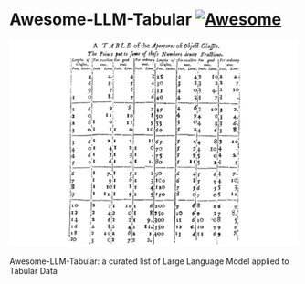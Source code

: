 # Awesome-LLM-Tabular [![Awesome](https://awesome.re/badge.svg)](https://awesome.re)

![](/resource/other/banner.png)

Awesome-LLM-Tabular: a curated list of Large Language Model applied to Tabular Data
